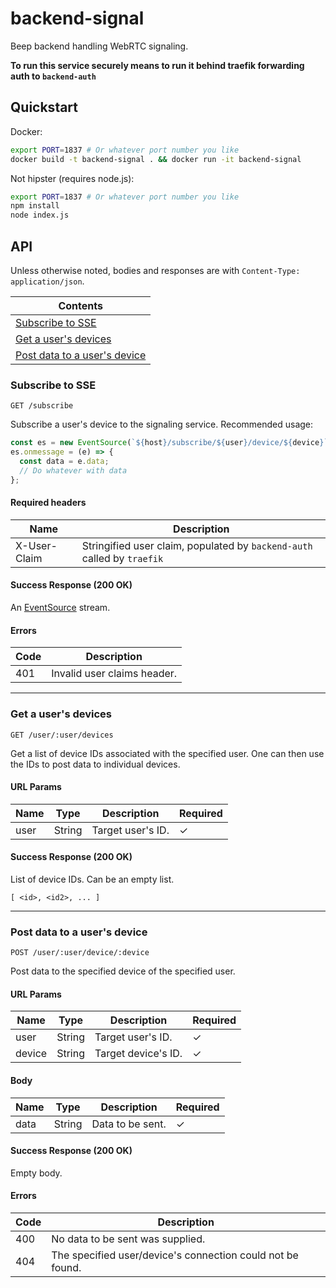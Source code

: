 # backend-signal

Beep backend handling WebRTC signaling.

**To run this service securely means to run it behind traefik forwarding auth to `backend-auth`**

## Quickstart

Docker:

```bash
export PORT=1837 # Or whatever port number you like
docker build -t backend-signal . && docker run -it backend-signal
```

Not hipster (requires node.js):

```bash
export PORT=1837 # Or whatever port number you like
npm install
node index.js
```

## API

Unless otherwise noted, bodies and responses are with ```Content-Type: application/json```.

| Contents |
| -------- |
| [Subscribe to SSE](#Subscribe-to-SSE) |
| [Get a user's devices](#Get-a-user's-devices) |
| [Post data to a user's device](#Post-data-to-a-user's-device) |

### Subscribe to SSE

```
GET /subscribe
```

Subscribe a user's device to the signaling service. Recommended usage:

```js
const es = new EventSource(`${host}/subscribe/${user}/device/${device}`);
es.onmessage = (e) => {
  const data = e.data;
  // Do whatever with data
};
```

#### Required headers

| Name | Description |
| ---- | ----------- |
| X-User-Claim | Stringified user claim, populated by `backend-auth` called by `traefik` |

#### Success Response (200 OK)

An [EventSource](https://developer.mozilla.org/en-US/docs/Web/API/EventSource) stream.

#### Errors

| Code | Description |
| ---- | ----------- |
| 401| Invalid user claims header. |

---

### Get a user's devices

```
GET /user/:user/devices
```

Get a list of device IDs associated with the specified user. One can then use the IDs to post data to individual devices.

#### URL Params

| Name | Type | Description | Required |
| ---- | ---- | ----------- | -------- |
| user | String | Target user's ID. | ✓ |

#### Success Response (200 OK)

List of device IDs. Can be an empty list.

```
[ <id>, <id2>, ... ]
```

---

### Post data to a user's device

```
POST /user/:user/device/:device
```

Post data to the specified device of the specified user.

#### URL Params

| Name | Type | Description | Required |
| ---- | ---- | ----------- | -------- |
| user | String | Target user's ID. | ✓ |
| device | String | Target device's ID. | ✓ |

#### Body

| Name | Type | Description | Required |
| ---- | ---- | ----------- | -------- |
| data | String | Data to be sent. | ✓ |

#### Success Response (200 OK)

Empty body.

#### Errors

| Code | Description |
| ---- | ----------- |
| 400 | No data to be sent was supplied. |
| 404 | The specified user/device's connection could not be found. |
